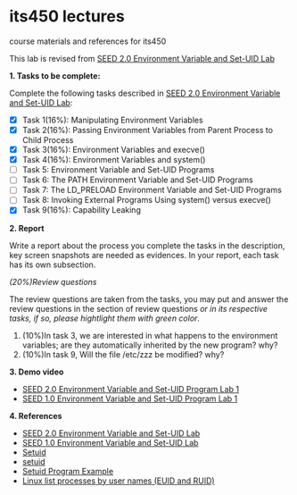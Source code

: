 # its450 lectures

course materials and references for its450

This lab is revised from [SEED 2.0 Environment Variable and Set-UID Lab](https://seedsecuritylabs.org/Labs_20.04/Software/Environment_Variable_and_SetUID/)

**1. Tasks to be complete:**

Complete the following tasks described in [SEED 2.0 Environment Variable and Set-UID Lab](./refs/EnvironmentVariableandSetUID.pdf):

- [x] Task 1(16%): Manipulating Environment Variables
- [x] Task 2(16%): Passing Environment Variables from Parent Process to Child Process
- [x] Task 3(16%): Environment Variables and execve()
- [x] Task 4(16%): Environment Variables and system()
- [ ] Task 5: Environment Variable and Set-UID Programs
- [ ] Task 6: The PATH Environment Variable and Set-UID Programs
- [ ] Task 7: The LD_PRELOAD Environment Variable and Set-UID Programs
- [ ] Task 8: Invoking External Programs Using system() versus execve()
- [x] Task 9(16%): Capability Leaking

**2. Report**

Write a report about the process you complete the tasks in the description, key screen snapshots are needed as evidences. In your report, each task has its own subsection.

*(20%)Review questions*

The review questions are taken from the tasks, you may put and answer the review questions in the section of review questions *or in its respective tasks, if so, please hightlight them with green color*.
1. (10%)In task 3, we are interested in what happens to the environment variables; are they automatically inherited by the new program? why?
2. (10%)In task 9, Will the file /etc/zzz be modified? why?

**3. Demo video**
* [SEED 2.0 Environment Variable and Set-UID Program Lab 1](https://youtu.be/5rxjcMZujYI)
* [SEED 1.0 Environment Variable and Set-UID Program Lab 1](https://youtu.be/b\_aOc-3QY40)

**4. References**
* [SEED 2.0 Environment Variable and Set-UID Lab](https://seedsecuritylabs.org/Labs_20.04/Software/Environment_Variable_and_SetUID/)
* [SEED 1.0 Environment Variable and Set-UID Lab](https://seedsecuritylabs.org/Labs_16.04/Software/Environment_Variable_and_SetUID/)
* [Setuid](https://en.wikipedia.org/wiki/Setuid)
* [setuid](http://manpages.ubuntu.com/manpages/focal/man1/setuid.1.html)
* [Setuid Program Example](https://www.gnu.org/software/libc/manual/html\_node/Setuid-Program-Example.html)
* [Linux list processes by user names (EUID and RUID)](https://www.cyberciti.biz/faq/linux-list-processes-by-user-names-euid-and-ruid/)